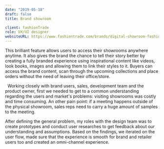 ```yaml
---
date: "2019-05-18"
draft: false
title: Brand showroom

client: fashionTrade
role: UX/UI designer
websiteURL: https://www.fashiontrade.com/brands/digital-showroom-fashion/
---
```


This brilliant feature allows users to access their showrooms anywhere anytime. It also gives the brand the chance to tell their story better by creating a fully branded experience using inspirational content like videos, look books, images and allowing them to link their styles to it.
Buyers can access the brand content, scan through the upcoming collections and place orders without the need of leaving their office/store.

  Working closely with brand users, sales, development team and the product owner, first we needed to get to a common understanding regarding the users and market's problems: visiting showrooms was costly and time consuming. An other pain point: if a meeting happens outside of the physical showroom, sales reps need to carry a huge amount of samples to the meeting.

After defining the general problem, my roles with the design team was to create prototypes and conduct user researches to get feedback about our understanding and assumptions. Based on the findings, we iterated on the user flow, made sure that the experience is smooth for brand and retailer users too and created an omni-channel experience. 
